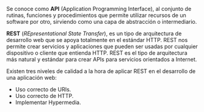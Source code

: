 Se conoce como **API** (Application Programming Interface), al conjunto de rutinas, funciones y procedimientos que permite utilizar recursos de un software por otro, sirviendo como una capa de abstracción o intermediario. 

**REST** (*REpresentational State Transfer*), es un tipo de arquitectura de desarrollo web que se apoya totalmente en el estándar HTTP. REST nos permite crear servicios y aplicaciones que pueden ser usadas por cualquier dispositivo o cliente que entienda HTTP. REST es el tipo de arquitectura más natural y estándar para crear APIs para servicios orientados a Internet.

Existen tres niveles de calidad a la hora de aplicar REST en el desarrollo de una aplicación web:

   + Uso correcto de URIs.
   + Uso correcto de HTTP.
   + Implementar Hypermedia.


